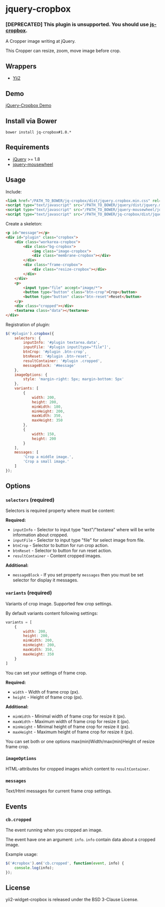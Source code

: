 # jquery-cropbox

### [DEPRECATED] This plugin is unsupported. You should use [js-cropbox](http://bupy7.github.io/js-cropbox/).

A Cropper image writing at jQuery.

This Cropper can resize, zoom, move image before crop.

## Wrappers

- [Yii2](https://github.com/bupy7/yii2-widget-cropbox)

## Demo

[jQuery-Cropbox Demo](http://bupy7.github.io/jquery-cropbox/)

## Install via Bower

```
bower install jq-cropbox#1.0.*
```

## Requirements

- [jQuery](https://github.com/jquery/jquery) >= 1.8
- [jquery-mousewheel](https://github.com/jquery/jquery-mousewheel)

## Usage

Include:

```html
<link href="/PATH_TO_BOWER/jq-cropbox/dist/jquery.cropbox.min.css" rel="stylesheet">
<script type="text/javascript" src="/PATH_TO_BOWER/jquery/dist/jquery.min.js"></script>
<script type="text/javascript" src="/PATH_TO_BOWER/jquery-mousewheel/jquery.mousewheel.min.js"></script>
<script type="text/javascript" src="/PATH_TO_BOWER/jq-cropbox/dist/jquery.cropbox.min.js"></script>
```

Create a skeleton:

```html
<p id="message"></p> 
<div id="plugin" class="cropbox">
    <div class="workarea-cropbox">
        <div class="bg-cropbox">
            <img class="image-cropbox">
            <div class="membrane-cropbox"></div>
        </div>
        <div class="frame-cropbox">
            <div class="resize-cropbox"></div>
        </div>
    </div>
    <p>
        <input type="file" accept="image/*">
        <button type="button" class="btn-crop">Crop</button>
        <button type="button" class="btn-reset">Reset</button>
    </p>
    <div class="cropped"></div>
    <textarea class="data"></textarea>
</div>
```

Registration of plugin:

```js
$('#plugin').cropbox({
    selectors: {
        inputInfo: '#plugin textarea.data',
        inputFile: '#plugin input[type="file"]',
        btnCrop: '#plugin .btn-crop',
        btnReset: '#plugin .btn-reset',
        resultContainer: '#plugin .cropped',
        messageBlock: '#message'
    },
    imageOptions: {
        style: 'margin-right: 5px; margin-bottom: 5px'
    },
    variants: [
        {
            width: 200,
            height: 200,
            minWidth: 180,
            minHeight: 200,
            maxWidth: 350,
            maxHeight: 350
        },
        {
            width: 150,
            height: 200
        }
    ],
    messages: [
        'Crop a middle image.',
        'Crop a small image.'
    ]
});
```

## Options

### ```selectors``` (required)

Selectors is required property where must be content:

**Required:**
- ```inputInfo``` - Selector to input type "text"/"textarea" where will be write information about cropped.
- ```inputFile``` - Selector to input type "file" for select image from file.
- ```btnCrop``` - Selector to button for run crop action.
- ```btnReset``` - Selector to button for run reset action.
- ```resultContainer``` - Content cropped images.

**Additional:**
- ```messageBlock``` - If you set property ```messages``` then you must be set selector for display it messages.

### ```variants``` (required)

Variants of crop image. Supported few crop settings.

By default variants content following settings:

```js
variants = [
    {
        width: 200,
        height: 200,
        minWidth: 200,
        minHeight: 200,
        maxWidth: 350,
        maxHeight: 350
    }
]
``` 

You can set your settings of frame crop.

**Required:**
- ```width``` - Width of frame crop (px).
- ```height```  - Height of frame crop (px).

**Additional:**
- ```minWidth``` - Minimal width of frame crop for resize it (px).
- ```maxWidth``` - Maximum width of frame crop for resize it (px).
- ```minHeight``` - Minimal height of frame crop for resize it (px).
- ```maxHeight``` - Maximum height of frame crop for resize it (px).

You can set both or one options max(min)Width/max(min)Height of resize frame crop. 

### ```imageOptions```

HTML-attributes for cropped images which content to ```resultContainer```.

### ```messages```

Text/Html messages for current frame crop settings.

## Events

### `cb.cropped`

The event running when you cropped an image.

The event have one an argument: `info`. `info` contain data about a cropped image.
 
Example usage:

```js
$('#cropbox').on('cb.cropped', function(event, info) {
    console.log(info);
});
```

## License

yii2-widget-cropbox is released under the BSD 3-Clause License.
